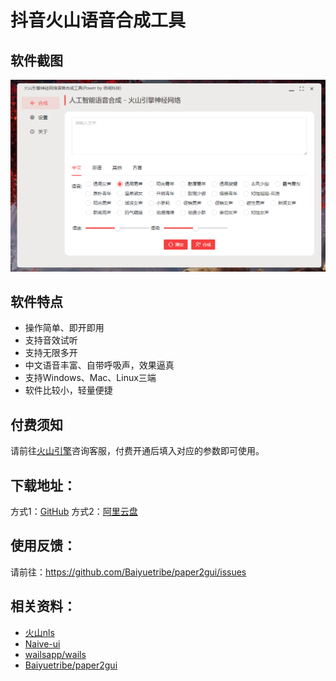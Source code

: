 # 抖音火山语音合成工具

## 软件截图

![](../docs/images/huoshan_tts.png)

## 软件特点

- 操作简单、即开即用
- 支持音效试听
- 支持无限多开
- 中文语音丰富、自带呼吸声，效果逼真
- 支持Windows、Mac、Linux三端
- 软件比较小，轻量便捷
  
## 付费须知

请前往[火山引擎](https://www.volcengine.com/product/voice-tech)咨询客服，付费开通后填入对应的参数即可使用。

## 下载地址：

方式1：[GitHub](https://github.com/Baiyuetribe/paper2gui/releases/tag/Published)
方式2：[阿里云盘](https://www.aliyundrive.com/s/2b4hyudGkni)

## 使用反馈：

请前往：https://github.com/Baiyuetribe/paper2gui/issues


## 相关资料：

- [火山nls](https://www.volcengine.com/product/voice-tech)
- [Naive-ui](https://www.naiveui.com/zh-CN/os-theme)
- [wailsapp/wails](https://github.com/wailsapp/wails)
- [Baiyuetribe/paper2gui](https://github.com/Baiyuetribe/paper2gui)
